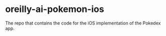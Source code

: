 # oreilly-ai-pokemon-ios
The repo that contains the code for the iOS implementation of the Pokedex app.
